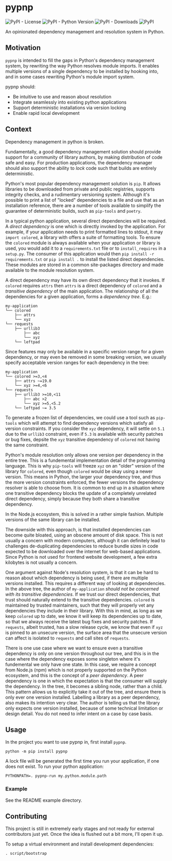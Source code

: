 # pypnp

![PyPI - License](https://img.shields.io/pypi/l/pypnp) ![PyPI - Python Version](https://img.shields.io/pypi/pyversions/pypnp) ![PyPI - Downloads](https://img.shields.io/pypi/dm/pypnp) ![PyPI](https://img.shields.io/pypi/v/pypnp)

An opinionated dependency management and resolution system in Python.

## Motivation

`pypnp` is intended to fill the gaps in Python's dependency management system, by rewriting the way Python resolves module imports. It enables multiple versions of a single dependency to be installed by hooking into, and in some cases rewriting Python's module import system.

pypnp should:
- Be intuitive to use and reason about resolution
- Integrate seamlessly into existing python applications
- Support deterministic installations via version locking
- Enable rapid local development

## Context

Dependency management in python is broken.

Fundamentally, a good dependency management solution should provide support for a community of library authors, by making distribution of code safe and easy. For production applications, the dependency manager should also support the ability to _lock_ code such that builds are entirely deterministic.

Python's most popular dependency management solution is `pip`. It allows libraries to be downloaded from private and public registries, supports integrity checks, and a rudimentary versioning system. Although it's possible to print a list of "locked" dependencies to a file and use that as an installation reference, there are a number of tools available to simplify the guarantee of deterministic builds, such as `pip-tools` and `poetry`.

In a typical python application, several direct dependencies will be required. A _direct dependency_ is one which is directly invoked by the application. For example, if your application needs to print formatted lines to stdout, it may `import colored`, a library with offers a suite of formatting tools. To ensure the `colored` module is always available when your application or library is used, you would add it to a `requirements.txt` file or to `install_requires` in a `setup.py`. The consumer of this application would then `pip install -r requirements.txt` or `pip install .` to install the listed direct dependencies. These modules are stored in a common site-packages directory and made available to the module resolution system.

A direct dependency may have its own direct dependency that it invokes. If `colored` requires `attrs` then `attrs` is a direct dependency of `colored` and a _transitive dependency_ of the main application. The relationship of all the dependencies for a given application, forms a _dependency tree_. E.g.:

```
my-application
└── colored
    ├── attrs
    └── xyz
└── requests
    ├── urllib3
        ├── abc
        └── xyz
    └── leftpad
```

Since features may only be available in a specific version range for a given dependency, or may even be removed in some breaking version, we usually specify acceptable version ranges for each dependency in the tree:

```
my-application
└── colored >=3,<4
    ├── attrs ~=19.0
    └── xyz >=4,<6
└── requests
    ├── urllib3 >=10,<11
        ├── abc >2
        └── xyz >=5,<5.2
    └── leftpad ~= 3.5
```

To generate a frozen list of dependencies, we could use a tool such as `pip-tools` which will attempt to find dependency versions which satisfy all version constraints. If you consider the `xyz` dependency, it will settle on `5.1` due to the `urllib3` constraint, even if `5.3` is available with security patches or bug fixes, depsite the `xyz` transitive dependency of `colored` not having the same constraint.

Python's module resolution only allows one version per dependency in the entire tree. This is a fundemental implementation detail of the programming language. This is why `pip-tools` will freeze `xyz` on an "older" version of the library for `colored`, even though `colored` would be okay using a newer version. This means in Python, the larger your dependency tree, and thus the more version constraints enforced, the fewer versions the dependency resolver is able to choose from. It is common to end up in a situation where one transitive dependency blocks the update of a completely unrelated direct dependency, simply because they both share a transitive dependency.

In the Node.js ecosystem, this is solved in a rather simple fashion. Multiple versions of the same library can be installed.

The downside with this approach, is that installed dependencies can become quite bloated, using an obscene amount of disk space. This is not usually a concern with modern computers, although it can definitely lead to challenges de-duplicating dependencies to reduce bundle sizes in code expected to be downloaded over the internet for web-based applications. Since Python is not used for frontend website development, a few extra kilobytes is not usually a concern.

One argument against Node's resolution system, is that it can be hard to reason about which dependency is being used, if there are multiple versions installed. This requires a different way of looking at dependencies. In the above tree, the author of `my-application` _should not be concerned with its transitive dependencies_. If we trust our direct dependencies, that trust should naturally extend to the transitive dependencies. `colored` is maintained by trusted maintainers, such that they will properly vet any dependencies they include in their library. With this in mind, as long as we keep `colored` up to date, we know it will keep its dependencies up to date, so that we always receive the latest bug fixes and security patches. If `requests`, albeit trusted, has a slow release cycle, we know that even if `xyz` is pinned to an unsecure version, the surface area that the unsecure version can affect is isolated to `requests` and call sites of `requests`.

There is one use case where we want to ensure even a transitive dependency is only on one version throughout our tree, and this is in the case where the dependency exposes some singleton where it's fundemental we only have one state. In this case, we require a concept from Node.js (npm) which is not properly supported on the Python ecosystem, and this is the concept of a _peer dependency_. A peer dependency is one in which the expectation is that the consumer will supply the dependency. In the tree, it becomes a sibling node, rather than a child. This pattern allows us to explicitly take it out of the tree, and ensure there is only ever one version installed. Labelling a library as a peer dependency, also makes its intention very clear. The author is telling us that the library only expects one version installed, because of some technical limitation or design detail. You do not need to infer intent on a case by case basis.

## Usage

In the project you want to use pypnp in, first install `pypnp`.

```shell
python -m pip install pypnp
```

A lock file will be generated the first time you run your application, if one does not exist. To run your python application:

```shell
PYTHONPATH=. pypnp-run my.python.module.path
```

### Example

See the README example directory.

## Contributing

This project is still in extremely early stages and not ready for external contributors just yet. Once the idea is flushed out a bit more, I'll open it up.

To setup a virtual environment and install development dependencies:

```shell
. script/bootstrap
```
